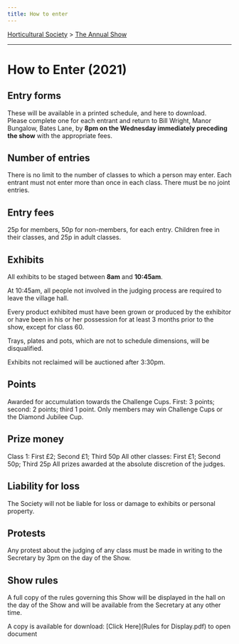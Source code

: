 ```yaml
---
title: How to enter
---
```



[Horticultural Society](/horticultural-society) > [The Annual Show](/horticultural-society/TheAnnualShow)

----


# How to Enter (2021)

## Entry forms

These will be available in a printed schedule, and here to download.  
Please complete one for each entrant and return to Bill Wright, Manor Bungalow, Bates Lane, by
**8pm on the Wednesday immediately preceding the show** with the appropriate fees.

## Number of entries
There is no limit to the number of classes to which a person may enter.
Each entrant must not enter more than once in each class. There must be no joint entries.

## Entry fees
25p for members, 50p for non-members, for each entry. Children free in their classes, and 25p in adult classes.

## Exhibits
All exhibits to be staged between **8am** and **10:45am**.

At 10:45am, all people not involved in the judging process are required to leave the village hall.

Every product exhibited must have been grown or produced by the exhibitor or have been in his or her possession for at least 3 months prior to the show, except for class 60.

Trays, plates and pots, which are not to schedule dimensions, will be disqualified.

Exhibits not reclaimed will be auctioned after 3:30pm.

## Points
Awarded for accumulation towards the Challenge Cups. First: 3 points; second: 2 points; third 1 point.
Only members may win Challenge Cups or the Diamond Jubilee Cup.

## Prize money 

Class 1: First £2; Second £1; Third 50p
All other classes: First £1; Second 50p; Third 25p
All prizes awarded at the absolute discretion of the judges.

## Liability for loss
The Society will not be liable for loss or damage to exhibits or personal property.

## Protests
Any protest about the judging of any class must be made in writing to the Secretary by 3pm on the day of the Show.

## Show rules
A full copy of the rules governing this Show will be displayed in the hall on the day of the Show and will be available from the Secretary at any other time.

A copy is available for download: [Click Here](Rules for Display.pdf) to open document
